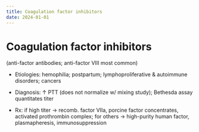 ```yaml
---
title: Coagulation factor inhibitors
date: 2024-01-01
---
```

# Coagulation factor inhibitors

(anti-factor antibodies; anti-factor VIII most common)

* Etiologies: hemophilia; postpartum; lymphoproliferative & autoimmune disorders; cancers

* Diagnosis: ↑ PTT (does not normalize w/ mixing study); Bethesda assay quantitates titer

* Rx: if high titer → recomb. factor VIIa, porcine factor concentrates, activated prothrombin complex; for others → high-purity human factor, plasmapheresis, immunosuppression
